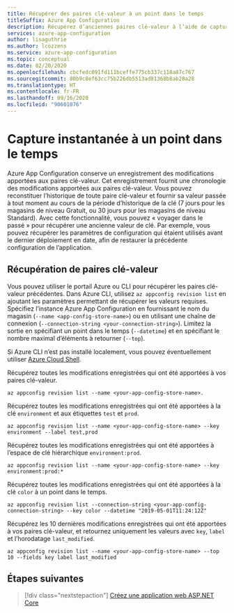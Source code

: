 ```yaml
---
title: Récupérer des paires clé-valeur à un point dans le temps
titleSuffix: Azure App Configuration
description: Récupérez d’anciennes paires clé-valeur à l’aide de captures instantanées de points dans le temps dans Azure App Configuration, qui gère un enregistrement des modifications apportées aux paires clé-valeur.
services: azure-app-configuration
author: lisaguthrie
ms.author: lcozzens
ms.service: azure-app-configuration
ms.topic: conceptual
ms.date: 02/20/2020
ms.openlocfilehash: cbcfedc091fd111bceffe775cb337c118a87c767
ms.sourcegitcommit: 80b9c8ef63cc75b226db5513ad81368b8ab28a28
ms.translationtype: HT
ms.contentlocale: fr-FR
ms.lasthandoff: 09/16/2020
ms.locfileid: "90601076"
---
```

# <a name="point-in-time-snapshot"></a>Capture instantanée à un point dans le temps

Azure App Configuration conserve un enregistrement des modifications apportées aux paires clé-valeur. Cet enregistrement fournit une chronologie des modifications apportées aux paires clé-valeur. Vous pouvez reconstituer l’historique de toute paire clé-valeur et fournir sa valeur passée à tout moment au cours de la période d’historique de la clé (7 jours pour les magasins de niveau Gratuit, ou 30 jours pour les magasins de niveau Standard). Avec cette fonctionnalité, vous pouvez « voyager dans le passé » pour récupérer une ancienne valeur de clé. Par exemple, vous pouvez récupérer les paramètres de configuration qui étaient utilisés avant le dernier déploiement en date, afin de restaurer la précédente configuration de l’application.

## <a name="key-value-retrieval"></a>Récupération de paires clé-valeur

Vous pouvez utiliser le portail Azure ou CLI pour récupérer les paires clé-valeur précédentes. Dans Azure CLI, utilisez `az appconfig revision list` en ajoutant les paramètres permettant de récupérer les valeurs requises.  Spécifiez l’instance Azure App Configuration en fournissant le nom du magasin (`--name <app-config-store-name>`) ou en utilisant une chaîne de connexion (`--connection-string <your-connection-string>`). Limitez la sortie en spécifiant un point dans le temps (`--datetime`) et en spécifiant le nombre maximal d’éléments à retourner (`--top`).

Si Azure CLI n’est pas installé localement, vous pouvez éventuellement utiliser [Azure Cloud Shell](/azure/cloud-shell/overview).

Récupérez toutes les modifications enregistrées qui ont été apportées à vos paires clé-valeur.

```azurecli
az appconfig revision list --name <your-app-config-store-name>.
```

Récupérez toutes les modifications enregistrées qui ont été apportées à la clé `environment` et aux étiquettes `test` et `prod`.

```azurecli
az appconfig revision list --name <your-app-config-store-name> --key environment --label test,prod
```

Récupérez toutes les modifications enregistrées qui ont été apportées à l’espace de clé hiérarchique `environment:prod`.

```azurecli
az appconfig revision list --name <your-app-config-store-name> --key environment:prod:* 
```

Récupérez toutes les modifications enregistrées qui ont été apportées à la clé `color` à un point dans le temps.

```azurecli
az appconfig revision list --connection-string <your-app-config-connection-string> --key color --datetime "2019-05-01T11:24:12Z" 
```

Récupérez les 10 dernières modifications enregistrées qui ont été apportées à vos paires clé-valeur, et retournez uniquement les valeurs avec `key`, `label` et l’horodatage `last_modified`.

```azurecli-interactive
az appconfig revision list --name <your-app-config-store-name> --top 10 --fields key label last_modified
```

## <a name="next-steps"></a>Étapes suivantes

> [!div class="nextstepaction"]
> [Créez une application web ASP.NET Core](./quickstart-aspnet-core-app.md)  
